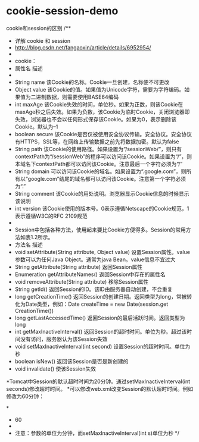 # cookie-session-demo
cookie和session的区别
/**
 * 详解 cookie 和 session
 * http://blog.csdn.net/fangaoxin/article/details/6952954/
 *
 * cookie：
 * 属性名              描述
 *
 * String name        该Cookie的名称。Cookie一旦创建，名称便不可更改
 * Object value       该Cookie的值。如果值为Unicode字符，需要为字符编码。如果值为二进制数据，则需要使用BASE64编码
 * int maxAge         该Cookie失效的时间，单位秒。如果为正数，则该Cookie在maxAge秒之后失效。如果为负数，该Cookie为临时Cookie，关闭浏览器即失效，浏览器也不会以任何形式保存该Cookie。如果为0，表示删除该Cookie。默认为–1
 * boolean secure     该Cookie是否仅被使用安全协议传输。安全协议。安全协议有HTTPS，SSL等，在网络上传输数据之前先将数据加密。默认为false
 * String path        该Cookie的使用路径。如果设置为“/sessionWeb/”，则只有contextPath为“/sessionWeb”的程序可以访问该Cookie。如果设置为“/”，则本域名下contextPath都可以访问该Cookie。注意最后一个字符必须为“/”
 * String domain      可以访问该Cookie的域名。如果设置为“.google.com”，则所有以“google.com”结尾的域名都可以访问该Cookie。注意第一个字符必须为“.”
 * String comment     该Cookie的用处说明。浏览器显示Cookie信息的时候显示该说明
 * int version        该Cookie使用的版本号。0表示遵循Netscape的Cookie规范，1表示遵循W3C的RFC 2109规范
 *
 * Session中包括各种方法，使用起来要比Cookie方便得多。Session的常用方法如表1.2所示。
 * 方法名       描述
 * void setAttribute(String attribute, Object value)  设置Session属性。value参数可以为任何Java Object。通常为java Bean。value信息不宜过大
 * String getAttribute(String attribute)  返回Session属性
 * Enumeration getAttributeNames()  返回Session中存在的属性名
 * void removeAttribute(String attribute)  移除Session属性
 * String getId()  返回Session的ID。该ID由服务器自动创建，不会重复
 * long getCreationTime()  返回Session的创建日期。返回类型为long，常被转化为Date类型，例如：Date createTime = new Date(session.get CreationTime())
 * long getLastAccessedTime()  返回Session的最后活跃时间。返回类型为long
 * int getMaxInactiveInterval()  返回Session的超时时间。单位为秒。超过该时间没有访问，服务器认为该Session失效
 * void setMaxInactiveInterval(int second)  设置Session的超时时间。单位为秒
 * boolean isNew()  返回该Session是否是新创建的
 * void invalidate()  使该Session失效

 *Tomcat中Session的默认超时时间为20分钟。通过setMaxInactiveInterval(int seconds)修改超时时间。
 *可以修改web.xml改变Session的默认超时时间。例如修改为60分钟：

 *<session-config>
 *   <session-timeout>60</session-timeout>      <!-- 单位：分钟 -->
 * </session-config>
 * 注意：<session-timeout>参数的单位为分钟，而setMaxInactiveInterval(int s)单位为秒
 */
